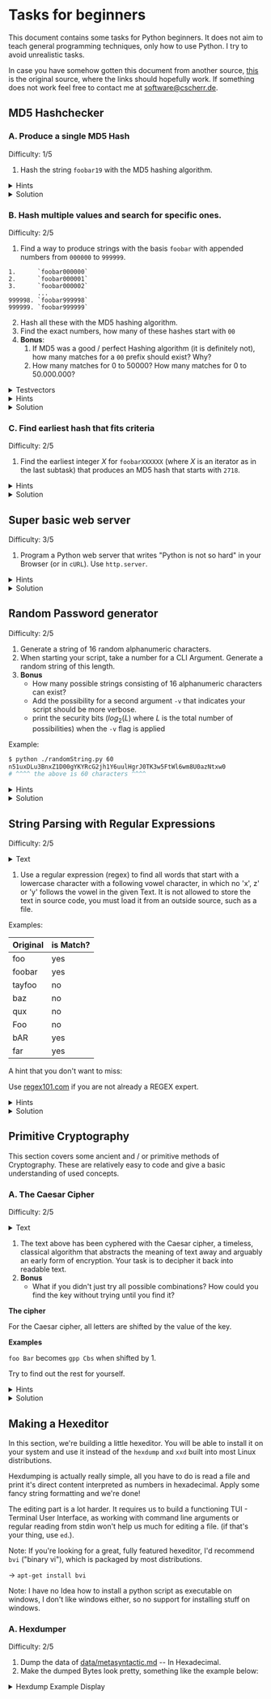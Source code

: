 # Tasks for beginners

This document contains some tasks for Python beginners. It does not aim to teach general
programming techniques, only how to use Python. I try to avoid unrealistic tasks.

In case you have somehow gotten this document from another source,
[this](https://git.cscherr.de/PlexSheep/py-basic/src/branch/master/Tasks.md) is the original
source, where the links should hopefully work. If something does not work feel free to contact
me at [software@cscherr.de](mailto:admin@cscherr.de).

## MD5 Hashchecker

### A. Produce a single MD5 Hash

Difficulty: 1/5

1. Hash the string `foobar19` with the MD5 hashing algorithm.

<details>
<summary>Hints</summary>

- Use Pythons `hashlib`.
- Your hashing function does not take strings for input, only raw data (bytes).
- You need to explicitly tell your hash to actually process the input.
- When printing your results, the result may be interpreted as data for characters.
  You want the numeric value of the result in Hexadecimal.

</details>
<details>
<summary>Solution</summary>

The MD5 hash of `foobar19` is `fa5c65d5438f849387d3fdda2be4dd65`.

[Example Code](src/md5.py)

</details>

### B. Hash multiple values and search for specific ones.

Difficulty: 2/5

1. Find a way to produce strings with the basis `foobar` with appended numbers from `000000` to
`999999`.

```text
1.      `foobar000000`
2.      `foobar000001`
3.      `foobar000002`
        ...
999998. `foobar999998`
999999. `foobar999999`
```

2. Hash all these with the MD5 hashing algorithm.
3. Find the exact numbers, how many of these hashes start with `00`
4. **Bonus**:
    1. If MD5 was a good / perfect Hashing algorithm (it is definitely not),
       how many matches for a `00` prefix should exist? Why?
    2. How many matches for $0$ to $50000$? How many matches for $0$ to $50.000.000$?

<details>
<summary>Testvectors</summary>

Last 5 Matches

```text
999384 | 009671fd23fa783df1fff63516e5d115
999751 | 00ec2ade58f75c44b7300294497f7fb1
999844 | 009cfd7949b577a3311d9db3ee49c15d
999852 | 006fe04f7d3f710f93d3e6324506154a
999902 | 00c063364ddffa1bdf338dfcf0319424
```

</details>
<details>
<summary>Hints</summary>

- Use a for loop to do the thing X times
- Use Pythons string formatting to put the numbers and string together
- Use Options for the `%d` Placeholder to get $0$ to be displayed as `000000`
- After hashing, check if your current hash matches the search.
  Print it if that is the case to see if the match is a false positive.
- Increment a number on each match. The value of that number after the loop is how many
  Hashes start with `00` for this task.

</details>
<details>
<summary>Solution</summary>

There are 3889 hashes for `foobar000000` to `foobar999999` that produce an MD5 Hash that starts
with `00`.

[Code Example](src/md5range.py)

**Bonus**
We want $N/16^2$ occurrences for an ideal hashing algorithm, where $N$ is the maximum of our range
$+ 1$.

$16^2$ comes from $2$ characters in a range of `0` to `e` (Hexadecimal).

We want the hashing algorithm to spread out as much as possible, no value should be more common
than any other value. This is essential for the security of the hashing algorithm.

| Value        | Ideal Occurences |
|--------------|------------------|
| $1.000.000$  | $\approx 3906$   |
| $500.000$    | $\approx 1953$   |
| $50.000.000$ | $\approx 195312$ |

</details>

### C. Find earliest hash that fits criteria

Difficulty: 2/5

1. Find the earliest integer $X$ for `foobarXXXXXX` (where $X$ is an iterator as in the last
subtask) that produces an MD5 hash that starts with `2718`.

<details>
<summary>Hints</summary>

- You can reuse most code from the last subtask.
- Match against the new prefix, but stop when you find it.
- Display the index number in each loop iteration.

</details>
<details>
<summary>Solution</summary>

The first hash with prefix `2718` occurs at $i=70559$.

```text
070559 | 2718e5ee6d05091ce6dad023e55ee19c
```

[Code Example](src/md5range-4.py)

</details>

## Super basic web server

Difficulty: 3/5

1. Program a Python web server that writes "Python is not so hard" in your Browser (or in `cURL`).
   Use `http.server`.

<details>
<summary>Hints</summary>

- Use `http.server.SimpleHTTPRequestHandler` and `io.BytesIO`.
- Define your own class that inherits `SimpleHTTPRequestHandler`.
- You don't need to implement `do_GET()`.
- Implement your own `send_head()` method. This is the method that writes your response (not
  completely on it's own, but unless you feel like inspecting standard libraries, just do what
  I'm saying.).
- `send_head()` should take no arguments (other than `self`) and return some readable buffer.
- Don't forget to set the headers for HTTP before sending the body.
- Your OS might block hosting to ports < 1000. Try to host your web server to `localhost:8080`.

</details>
<details>
<summary>Solution</summary>

Take a look at the provided Code Example.

[Code Example](src/miniweb.py)

</details>

## Random Password generator

Difficulty: 2/5

1. Generate a string of 16 random alphanumeric characters.
2. When starting your script, take a number for a CLI Argument. Generate a random string of this
   length.
3. **Bonus**
    - How many possible strings consisting of 16 alphanumeric characters can exist?
    - Add the possibility for a second argument `-v` that indicates your script should be more
      verbose.
    - print the security bits ($log_2(L)$ where $L$ is the total number of possibilities) when the
      `-v` flag is applied

Example:

```bash
$ python ./randomString.py 60
n51uxDLu3BnxZ1D00gYKYRcG2jh1Y6uulHgrJ0TK3w5FtWl6wm8U0azNtxw0
# ^^^^ the above is 60 characters ^^^^
```

<details>
<summary>Hints</summary>

- Use `random.choice` to generate a random character
- build your own alphabet string
- Use `sys.argv` to access the CLI Arguments

</details>
<details>
<summary>Solution</summary>

Take a look at the provided Code Example.

[Code Example](src/randomString.py)

**Bonus**

There are 62 alphanumeric characters (A-Z), (a-z), (0-9).

With $N$ characters, there are $62^N$ possible variants.
For $N=16$ that's $62^{16} = 47.672.401.706.823.533.450.263.330.816$ possible variants.

Security people measure security in Bits ($2^x$). You can calculate the bits of security with the
logarithm base 2.

$S = log_2(62^N)$.

We can immediately see that longer passwords are *exponentially* more secure than
more complex passwords (passwords that make use of complicated characters). For each bit, the
security of the password is doubled.

For our example of $N=16$ we can calculate the security of the password like this:

$S=log_2(62^{16}) \approx 95.27$

That number of security bits is pretty good for passwords. However it does not cost you anything to
just make your passwords longer than that, and give attackers no chance to break them by brute
force.

</details>

## String Parsing with Regular Expressions

Difficulty: 2/5

<details>
<summary>Text</summary>

The text is large, read it [here](data/metasyntactic.md) and find the raw text for your program
[here](https://git.cscherr.de/PlexSheep/py-basic/raw/branch/master/data/metasyntactic.md).

</details>

1. Use a regular expression (regex) to find all words that start with a lowercase character with a
following vowel character, in which no 'x', z' or 'y' follows the vowel in the given Text.
It is not allowed to store the text in source code, you must load it from an outside source,
such as a file.

Examples:

| Original | is Match? |
|----------|-----------|
| foo      | yes       |
| foobar   | yes       |
| tayfoo   | no        |
| baz      | no        |
| qux      | no        |
| Foo      | no        |
| bAR      | yes       |
| far      | yes       |

A hint that you don't want to miss:

Use [regex101.com](https://regex101.com) if you are not already a REGEX expert.

<details>
<summary>Hints</summary>

- use `open()` to open your file for reading.
- use the `read()` method to read the file out.
- Use the `re` library
- Use `\b` to match a word boundary
- Use ranges `[5-9]`
- You can set a higher precedence by putting things in braces `(ABC)`.
- You can connect two expressions with `A|B` to use either `A` or `B`
- Use global mode.

</details>
<details>
<summary>Solution</summary>

There should be $374$ matches.

A regex that matches the requirements is `\b[a-z][AEIOUaeiou]([a-w]|[A-W])`.

[Code Example](src/tasks/regex.py)

</details>

## Primitive Cryptography

This section covers some ancient and / or primitive methods of Cryptography.
These are relatively easy to code and give a basic understanding of used
concepts.

### A. The Caesar Cipher

Difficulty: 2/5

<details>
<summary>Text</summary>

```text
Gxhobf bl t kxytvmhk, tgw lhfxmbfxl kxwtvmhk, bg max mktwbmbhg hy Obf (pabva bmlxey wxkboxl ykhf
Lmxobx). Bm bl ghm t kxpkbmx unm t vhgmbgntmbhg tgw xqmxglbhg hy Obf. Ftgr vehgxl tgw wxkbotmboxl
xqblm, lhfx oxkr vexoxk—unm ghgx tkx Obf. Gxhobf bl unbem yhk nlxkl pah ptgm max zhhw itkml hy
Obf, tgw fhkx.
````

</details>

1. The text above has been cyphered with the Caesar cipher, a timeless,
   classical algorithm that abstracts the meaning of text away and arguably
   an early form of encryption. Your task is to decipher it back into readable
   text.
2. **Bonus**
    - What if you didn't just try all possible combinations? How could you find
        the key without trying until you find it?

**The cipher**

For the Caesar cipher, all letters are shifted by the value of the key.

**Examples**

`foo Bar` becomes `gpp Cbs` when shifted by $1$.

Try to find out the rest for yourself.

<details>
<summary>Hints</summary>

- You can use the `ascii` codes of the letters to your advantage.
- You need to distinguish between lower and upper case.
- To roll back from back from a too high index back into the range of real
    letters. To do that you can use the modulo operation, which computes the
    remainder of a division by x. This is actually finite field arithmetic,
    but don't get so deep into the math.
- It is handy to have a command line argument for key and source text.

</details>
<details>
<summary>Solution</summary>

I ciphered the text with the key $19$. The original, deciphered text is:

<details>
<summary>Text</summary>

```text
Neovim is a refactor, and sometimes redactor, in the tradition of Vim (which itself derives from
Stevie). It is not a rewrite but a continuation and extension of Vim. Many clones and derivatives
exist, some very clever—but none are Vim. Neovim is built for users who want the good parts of
Vim, and more.
````

</details>

To decipher, you just apply the shifting of number backwards, or with the key
$-19$ (that's the same thing!).

[Code Example](src/caesar.py)

**Bonus**
One other way you could try to *recover* the key with is by statistical
analysis. Western languages (like English, German, etc.) have some letters,
words, combinations of letters, that are more common than others. These follow
a [statistical distribution](https://en.wikipedia.org/wiki/Letter_frequency).
The letter that is by far the most common in English is `e`.

With this information, you could count the occurrences for each letter and find
that the graph of frequencies looks the same -- only shifted by a couple
letters. That difference is your key.

Another way to try to recover the key is by looking at obvious words. The second
word in the cipher text is a single `t`. How many (common) words do you know
that only have one letter? I only know `a`. If we calculate the difference,
again, we get $19$, which is the key.

</details>

## Making a Hexeditor

In this section, we're building a little hexeditor. You will be able to install
it on your system and use it instead of the `hexdump` and `xxd` built into most
Linux distributions.

Hexdumping is actually really simple, all you have to do is read a file and
print it's direct content interpreted as numbers in hexadecimal. Apply some
fancy string formatting and we're done!

The editing part is a lot harder. It requires us to build a functioning TUI -
Terminal User Interface, as working with command line arguments or regular
reading from stdin won't help us much for editing a file. (if that's your thing,
use `ed`.).

Note: If you're looking for a great, fully featured hexeditor, I'd recommend
`bvi` ("binary vi"), which is packaged by most distributions.

-> `apt-get install bvi`

Note: I have no Idea how to install a python script as executable on windows, I
don't like windows either, so no support for installing stuff on windows.

### A. Hexdumper
Difficulty: 2/5


1. Dump the data of [data/metasyntactic.md](./data/metasyntactic.md) -- In
   Hexadecimal.
2. Make the dumped Bytes look pretty, something like the example below:

<details>
    <summary>Hexdump Example Display</summary>

`data/metasyntactic.md` looks like this when hexdumped:

```text
Line      Data
=================================================
0000000 ┃ 6f4e 6574 203a 6854 7369 6920 2073 6874
0000010 ┃ 2065 6957 696b 6570 6964 2061 6170 6567
0000020 ┃ 6620 726f 6d20 7465 7361 6e79 6174 7463
0000030 ┃ 6369 7620 7261 6169 6c62 7365 6920 206e
0000040 ┃ 6e45 6c67 7369 2c68 3220 3230 2d33 3930
0000050 ┃ 302d 2e35 4620 6e69 2064 6874 0a65 7075
0000060 ┃ 7420 206f 6164 6574 6f20 6972 6967 616e
0000070 ┃ 206c 685b 7265 5d65 6828 7474 7370 2f3a
0000080 ┃ 652f 2e6e 6977 696b 6570 6964 2e61 726f
0000090 ┃ 2f67 6977 696b 4d2f 7465 7361 6e79 6174
00000a0 ┃ 7463 6369 765f 7261 6169 6c62 2965 0a2e
00000b0 ┃ 230a 4d20 7465 7361 6e79 6174 7463 6369
00000c0 ┃ 7620 7261 6169 6c62 0a65 230a 2023 6f54
00000d0 ┃ 6c6f 0a73 460a 6f72 206d 6957 696b 6570
00000e0 ┃ 6964 2c61 7420 6568 6620 6572 2065 6e65
00000f0 ┃ 7963 6c63 706f 6465 6169 540a 6968 2073
0000100 ┃ 7261 6974 6c63 2065 7369 6120 6f62 7475
0000110 ┃ 6d20 7465 7361 6e79 6174 7463 6369 7620
...
```
</details>

